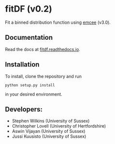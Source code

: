 # fitDF (v0.2)

Fit a binned distribution function using [emcee](http://dfm.io/emcee/current/) (v3.0).

## Documentation
Read the docs at [fitdf.readthedocs.io](https://fitdf.readthedocs.io).

## Installation
To install, clone the repository and run

    python setup.py install

in your desired environment.


## Developers:
- Stephen Wilkins (University of Sussex)
- Christopher Lovell (University of Hertfordshire)
- Aswin Vijayan (University of Sussex)
- Jussi Kuusisto (University of Sussex)
